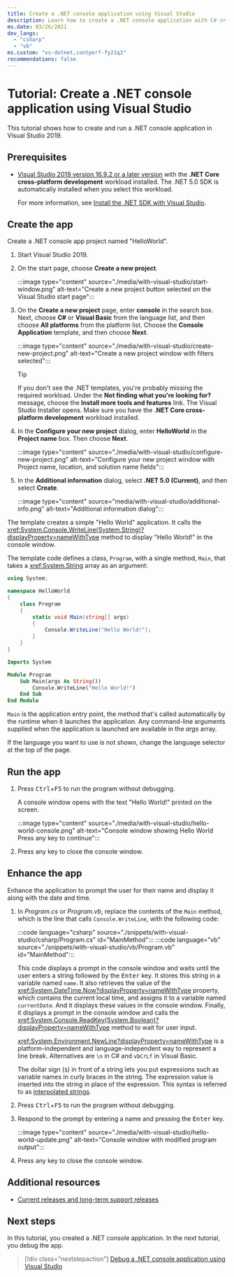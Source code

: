```yaml
---
title: Create a .NET console application using Visual Studio
description: Learn how to create a .NET console application with C# or Visual Basic using Visual Studio.
ms.date: 03/26/2021
dev_langs:
  - "csharp"
  - "vb"
ms.custom: "vs-dotnet,contperf-fy21q3"
recommendations: false
---
```

# Tutorial: Create a .NET console application using Visual Studio

This tutorial shows how to create and run a .NET console application in Visual Studio 2019.

## Prerequisites

- [Visual Studio 2019 version 16.9.2 or a later version](https://visualstudio.microsoft.com/downloads/?utm_medium=microsoft&utm_source=docs.microsoft.com&utm_campaign=inline+link&utm_content=download+vs2019) with the **.NET Core cross-platform development** workload installed. The .NET 5.0 SDK is automatically installed when you select this workload.

  For more information, see [Install the .NET SDK with Visual Studio](../install/windows.md#install-with-visual-studio).

## Create the app

Create a .NET console app project named "HelloWorld".

1. Start Visual Studio 2019.

1. On the start page, choose **Create a new project**.

   :::image type="content" source="./media/with-visual-studio/start-window.png" alt-text="Create a new project button selected on the Visual Studio start page":::

1. On the **Create a new project** page, enter **console** in the search box. Next, choose **C#** or **Visual Basic** from the language list, and then choose **All platforms** from the platform list. Choose the **Console Application** template, and then choose **Next**.

   :::image type="content" source="./media/with-visual-studio/create-new-project.png" alt-text="Create a new project window with filters selected":::

   > [!TIP]
   > If you don't see the .NET templates, you're probably missing the required workload. Under the **Not finding what you're looking for?** message, choose the **Install more tools and features** link. The Visual Studio Installer opens. Make sure you have the **.NET Core cross-platform development** workload installed.

1. In the **Configure your new project** dialog,  enter **HelloWorld** in the **Project name** box. Then choose **Next**.

   :::image type="content" source="./media/with-visual-studio/configure-new-project.png" alt-text="Configure your new project window with Project name, location, and solution name fields":::

1. In the **Additional information** dialog, select **.NET 5.0 (Current)**, and then select **Create**.

   :::image type="content" source="media/with-visual-studio/additional-info.png" alt-text="Additional information dialog":::

The template creates a simple "Hello World" application. It calls the <xref:System.Console.WriteLine(System.String)?displayProperty=nameWithType> method to display "Hello World!" in the console window.

The template code defines a class, `Program`, with a single method, `Main`, that takes a <xref:System.String> array as an argument:

```csharp
using System;

namespace HelloWorld
{
    class Program
    {
        static void Main(string[] args)
        {
            Console.WriteLine("Hello World!");
        }
    }
}
```

```vb
Imports System

Module Program
    Sub Main(args As String())
        Console.WriteLine("Hello World!")
    End Sub
End Module
```

`Main` is the application entry point, the method that's called automatically by the runtime when it launches the application. Any command-line arguments supplied when the application is launched are available in the *args* array.

If the language you want to use is not shown, change the language selector at the top of the page.

## Run the app

1. Press <kbd>Ctrl</kbd>+<kbd>F5</kbd> to run the program without debugging.

   A console window opens with the text "Hello World!" printed on the screen.

   :::image type="content" source="./media/with-visual-studio/hello-world-console.png" alt-text="Console window showing Hello World Press any key to continue":::

1. Press any key to close the console window.

## Enhance the app

Enhance the application to prompt the user for their name and display it along with the date and time.

1. In *Program.cs* or *Program.vb*, replace the contents of the `Main` method, which is the line that calls `Console.WriteLine`, with the following code:

   :::code language="csharp" source="./snippets/with-visual-studio/csharp/Program.cs" id="MainMethod":::
   :::code language="vb" source="./snippets/with-visual-studio/vb/Program.vb" id="MainMethod":::

   This code displays a prompt in the console window and waits until the user enters a string followed by the <kbd>Enter</kbd> key. It stores this string in a variable named `name`. It also retrieves the value of the <xref:System.DateTime.Now?displayProperty=nameWithType> property, which contains the current local time, and assigns it to a variable named `currentDate`. And it displays these values in the console window. Finally, it displays a prompt in the console window and calls the <xref:System.Console.ReadKey(System.Boolean)?displayProperty=nameWithType> method to wait for user input.

   <xref:System.Environment.NewLine?displayProperty=nameWithType> is a platform-independent and language-independent way to represent a line break. Alternatives are `\n` in C# and `vbCrLf` in Visual Basic.

   The dollar sign (`$`) in front of a string lets you put expressions such as variable names in curly braces in the string. The expression value is inserted into the string in place of the expression. This syntax is referred to as [interpolated strings](../../csharp/language-reference/tokens/interpolated.md).

1. Press <kbd>Ctrl</kbd>+<kbd>F5</kbd> to run the program without debugging.

1. Respond to the prompt by entering a name and pressing the <kbd>Enter</kbd> key.

   :::image type="content" source="./media/with-visual-studio/hello-world-update.png" alt-text="Console window with modified program output":::

1. Press any key to close the console window.

## Additional resources

- [Current releases and long-term support releases](../releases-and-support.md#net-core-and-net-5-version-lifecycles)

## Next steps

In this tutorial, you created a .NET console application. In the next tutorial, you debug the app.

> [!div class="nextstepaction"]
> [Debug a .NET console application using Visual Studio](debugging-with-visual-studio.md)
